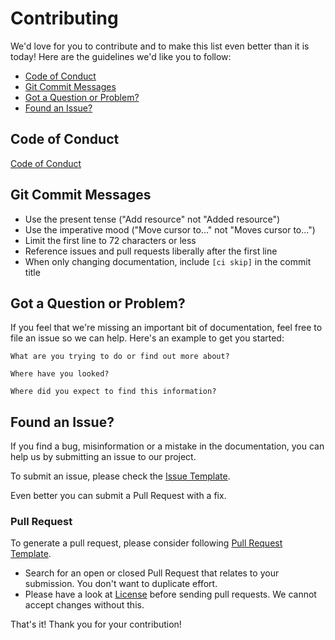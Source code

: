 # Contributing
We'd love for you to contribute and to make this list even better than it is today!
Here are the guidelines we'd like you to follow:

 - [Code of Conduct](#coc)
 - [Git Commit Messages](#commit)
 - [Got a Question or Problem?](#question)
 - [Found an Issue?](#issue)

## <a name="coc"></a> Code of Conduct
[Code of Conduct](https://github.com/SnehPandya18/Learning-Machine-Learning/blob/master/CODE_OF_CONDUCT.md)

## <a name="commit"></a> Git Commit Messages

* Use the present tense ("Add resource" not "Added resource")
* Use the imperative mood ("Move cursor to..." not "Moves cursor to...")
* Limit the first line to 72 characters or less
* Reference issues and pull requests liberally after the first line
* When only changing documentation, include `[ci skip]` in the commit title

## <a name="question"></a> Got a Question or Problem?

If you feel that we're missing an important bit of documentation, feel free to
file an issue so we can help. Here's an example to get you started:

```
What are you trying to do or find out more about?

Where have you looked?

Where did you expect to find this information?
```

## <a name="issue"></a> Found an Issue?
If you find a bug, misinformation or a mistake in the documentation, you can help us by
submitting an issue to our project.

To submit an issue, please check the [Issue Template](https://github.com/SnehPandya18/Learning-Machine-Learning/blob/master/ISSUE_TEMPLATE.md).

Even better you can submit a Pull Request with a fix.

### Pull Request
To generate a pull request, please consider following [Pull Request Template](https://github.com/SnehPandya18/Learning-Machine-Learning/blob/master/PULL_REQUEST_TEMPLATE.md).

* Search for an open or closed Pull Request that relates to your submission. You don't want to duplicate effort.
* Please have a look at [License](https://github.com/SnehPandya18/Learning-Machine-Learning/blob/master/LICENSE.md) before sending pull requests. We cannot accept changes without this.

That's it! Thank you for your contribution!
